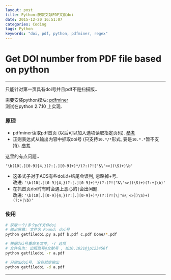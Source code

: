 ```yaml
---
layout: post
title: Python:获取文献PDF文献doi
date: 2015-12-20 16:51:07
categories: Coding
tags: Python
keywords: "doi, pdf, python, pdfminer, regex" 
---
```


# Get DOI number from PDF file based on python 

-----

只能针对第一页具有doi号并且pdf不是扫描版..

需要安装python模块: [pdfminer](https://euske.github.io/pdfminer/)  
测试在python 2.7.10 上实现.

### 原理

- pdfminer读取pdf首页 (以后可以加入选项读取指定页码). [参考](/2015/12/18/pdfminer/)
- 正则表达式从输出内容中抓取doi号 (只支持`10.*/*`形式, 要是`10.*.*`暂不支持). [参考](http://stackoverflow.com/questions/27910/finding-a-doi-in-a-document-or-page)

这里的有点问题..

`'\b(10[.][0-9]{4,}(?:[.][0-9]+)*/(?:(?!["&\'<>])\S)+)\b'`

- 这条式子对于ACS有些doi以`+`结尾会误判, 忽略掉+号.  
改进: `'\b(10[.][0-9]{4,}(?:[.][0-9]+)*/(?:(?!["&\'<>])\S)+)(?:+|\b)'`
- 在抓首页doi时有时会遇上恶心的`|`会出问题.  
改进: `'\b(10[.][0-9]{4,}(?:[.][0-9]+)*/(?:(?![\|"&\'<>])\S)+)(?:+|\b)'`


### 使用

~~~bash
# 获取一个/多个pdf文件doi
# 输出屏幕: 文件名 Found: doi号
python getfiledoi.py a.pdf b.pdf c.pdf Done/*.pdf

# 根据doi号重命名文件, -r 选项
# 文件名为: 出版商号@文献号 , 如10.1021@jp123456f
python getfiledoi -r a.pdf

# 只输出doi号, 没有就空输出
python getfiledoi -d a.pdf
~~~

<script src="https://gist.github.com/platinhom/07475ec4efc514dd90d8.js?file=getfiledoi.py"></script>

------
